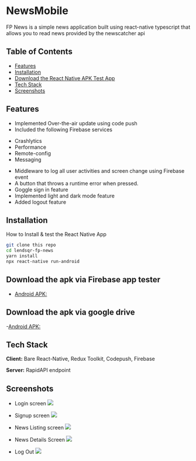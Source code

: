 # NewsMobile
 FP News is a simple news application built using react-native typescript that allows you to read news provided by the newscatcher api


## Table of Contents

* [Features](#Features)
* [Installation](#Installation)
* [Download the React Native APK Test App](#Alternatively%download%the%React%Native%APK%Test%App)
* [Tech Stack](#Tech%Stack)
* [Screenshots](#Screenshots)



## Features
- Implemented Over-the-air update using code push
- Included the following Firebase services
* Crashlytics
* Performance
* Remote-config
* Messaging
- Middleware to log all user activities and screen change using Firebase event
- A button that throws a runtime error when pressed.
- Goggle sign in feature 
- Implemented light and dark mode feature 
- Added logout feature




## Installation

How to Install & test the React Native App

```bash
git clone this repo
cd lendsqr-fp-news
yarn install
npx react-native run-android
```
    
## Download the apk via Firebase app tester

- [Android APK: ](https://appdistribution.firebase.dev/i/878df552558db865)

## Download the apk via google drive

-[Android APK: ](https://drive.google.com/file/d/1N6kp6NwcocgqQCCykseNG1k8PO9k5fKX/view?usp=sharing)


## Tech Stack

**Client:** Bare React-Native, Redux Toolkit, Codepush, Firebase

**Server:** RapidAPI endpoint

## Screenshots

- Login screen
![](/src/assets/images/signin.jpg)

- Signup screen
![](/src/assets/images/signup.jpg)

- News Listing screen
![](/src/assets/images/newslist.jpg)

- News Details Screen
![](/src/assets/images/newsdetail.jpg)

- Log Out 
![](/src/assets/images/logout.jpg)

